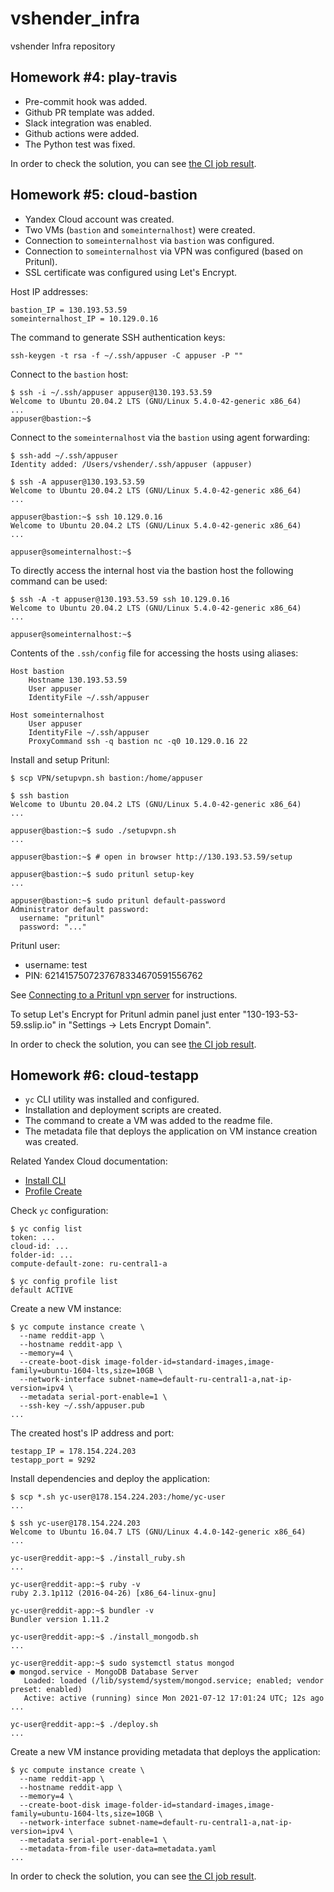 # vshender_infra

vshender Infra repository

## Homework #4: play-travis

- Pre-commit hook was added.
- Github PR template was added.
- Slack integration was enabled.
- Github actions were added.
- The Python test was fixed.

In order to check the solution, you can see [the CI job result](https://github.com/Otus-DevOps-2021-05/vshender_infra/actions/workflows/run-tests.yml).


## Homework #5: cloud-bastion

- Yandex Cloud account was created.
- Two VMs (`bastion` and `someinternalhost`) were created.
- Connection to `someinternalhost` via `bastion` was configured.
- Connection to `someinternalhost` via VPN was configured (based on Pritunl).
- SSL certificate was configured using Let's Encrypt.

Host IP addresses:
```
bastion_IP = 130.193.53.59
someinternalhost_IP = 10.129.0.16
```

The command to generate SSH authentication keys:
```
ssh-keygen -t rsa -f ~/.ssh/appuser -C appuser -P ""
```

Connect to the `bastion` host:
```
$ ssh -i ~/.ssh/appuser appuser@130.193.53.59
Welcome to Ubuntu 20.04.2 LTS (GNU/Linux 5.4.0-42-generic x86_64)
...
appuser@bastion:~$
```

Connect to the `someinternalhost` via the `bastion` using agent forwarding:
```
$ ssh-add ~/.ssh/appuser
Identity added: /Users/vshender/.ssh/appuser (appuser)

$ ssh -A appuser@130.193.53.59
Welcome to Ubuntu 20.04.2 LTS (GNU/Linux 5.4.0-42-generic x86_64)
...

appuser@bastion:~$ ssh 10.129.0.16
Welcome to Ubuntu 20.04.2 LTS (GNU/Linux 5.4.0-42-generic x86_64)
...

appuser@someinternalhost:~$
```

To directly access the internal host via the bastion host the following command can be used:
```
$ ssh -A -t appuser@130.193.53.59 ssh 10.129.0.16
Welcome to Ubuntu 20.04.2 LTS (GNU/Linux 5.4.0-42-generic x86_64)
...

appuser@someinternalhost:~$
```

Contents of the `.ssh/config` file for accessing the hosts using aliases:
```
Host bastion
    Hostname 130.193.53.59
    User appuser
    IdentityFile ~/.ssh/appuser

Host someinternalhost
    User appuser
    IdentityFile ~/.ssh/appuser
    ProxyCommand ssh -q bastion nc -q0 10.129.0.16 22
```

Install and setup Pritunl:
```
$ scp VPN/setupvpn.sh bastion:/home/appuser

$ ssh bastion
Welcome to Ubuntu 20.04.2 LTS (GNU/Linux 5.4.0-42-generic x86_64)
...

appuser@bastion:~$ sudo ./setupvpn.sh
...

appuser@bastion:~$ # open in browser http://130.193.53.59/setup

appuser@bastion:~$ sudo pritunl setup-key
...

appuser@bastion:~$ sudo pritunl default-password
Administrator default password:
  username: "pritunl"
  password: "..."

```

Pritunl user:
- username: test
- PIN: 6214157507237678334670591556762

See [Connecting to a Pritunl vpn server](https://docs.pritunl.com/docs/connecting) for instructions.

To setup Let's Encrypt for Pritunl admin panel just enter "130-193-53-59.sslip.io" in "Settings -> Lets Encrypt Domain".

In order to check the solution, you can see [the CI job result](https://github.com/Otus-DevOps-2021-05/vshender_infra/actions/workflows/run-tests.yml).


## Homework #6: cloud-testapp

- `yc` CLI utility was installed and configured.
- Installation and deployment scripts are created.
- The command to create a VM was added to the readme file.
- The metadata file that deploys the application on VM instance creation was created.


Related Yandex Cloud documentation:

- [Install CLI](https://cloud.yandex.ru/docs/cli/operations/install-cli)
- [Profile Create](https://cloud.yandex.ru/docs/cli/operations/profile/profile-create)

Check `yc` configuration:
```
$ yc config list
token: ...
cloud-id: ...
folder-id: ...
compute-default-zone: ru-central1-a

$ yc config profile list
default ACTIVE
```

Create a new VM instance:
```
$ yc compute instance create \
  --name reddit-app \
  --hostname reddit-app \
  --memory=4 \
  --create-boot-disk image-folder-id=standard-images,image-family=ubuntu-1604-lts,size=10GB \
  --network-interface subnet-name=default-ru-central1-a,nat-ip-version=ipv4 \
  --metadata serial-port-enable=1 \
  --ssh-key ~/.ssh/appuser.pub
...
```

The created host's IP address and port:
```
testapp_IP = 178.154.224.203
testapp_port = 9292
```

Install dependencies and deploy the application:
```
$ scp *.sh yc-user@178.154.224.203:/home/yc-user
...

$ ssh yc-user@178.154.224.203
Welcome to Ubuntu 16.04.7 LTS (GNU/Linux 4.4.0-142-generic x86_64)
...

yc-user@reddit-app:~$ ./install_ruby.sh
...

yc-user@reddit-app:~$ ruby -v
ruby 2.3.1p112 (2016-04-26) [x86_64-linux-gnu]

yc-user@reddit-app:~$ bundler -v
Bundler version 1.11.2

yc-user@reddit-app:~$ ./install_mongodb.sh
...

yc-user@reddit-app:~$ sudo systemctl status mongod
● mongod.service - MongoDB Database Server
   Loaded: loaded (/lib/systemd/system/mongod.service; enabled; vendor preset: enabled)
   Active: active (running) since Mon 2021-07-12 17:01:24 UTC; 12s ago
...

yc-user@reddit-app:~$ ./deploy.sh
...
```

Create a new VM instance providing metadata that deploys the application:
```
$ yc compute instance create \
  --name reddit-app \
  --hostname reddit-app \
  --memory=4 \
  --create-boot-disk image-folder-id=standard-images,image-family=ubuntu-1604-lts,size=10GB \
  --network-interface subnet-name=default-ru-central1-a,nat-ip-version=ipv4 \
  --metadata serial-port-enable=1 \
  --metadata-from-file user-data=metadata.yaml
...
```

In order to check the solution, you can see [the CI job result](https://github.com/Otus-DevOps-2021-05/vshender_infra/actions/workflows/run-tests.yml).
